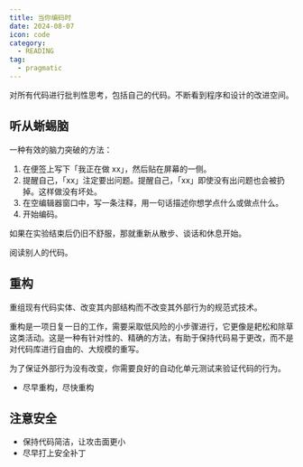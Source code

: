 ```yaml
---
title: 当你编码时
date: 2024-08-07
icon: code
category:
  - READING
tag:
  - pragmatic
---
```


对所有代码进行批判性思考，包括自己的代码。不断看到程序和设计的改进空间。

## 听从蜥蜴脑

一种有效的脑力突破的方法：

1. 在便签上写下「我正在做 xx」，然后贴在屏幕的一侧。
2. 提醒自己，「xx」注定要出问题。提醒自己，「xx」即使没有出问题也会被扔掉。这样做没有坏处。
3. 在空编辑器窗口中，写一条注释，用一句话描述你想学点什么或做点什么。
4. 开始编码。

如果在实验结束后仍旧不舒服，那就重新从散步、谈话和休息开始。

阅读别人的代码。

## 重构

重组现有代码实体、改变其内部结构而不改变其外部行为的规范式技术。

重构是一项日复一日的工作，需要采取低风险的小步骤进行，它更像是耙松和除草这类活动。这是一种有针对性的、精确的方法，有助于保持代码易于更改，而不是对代码库进行自由的、大规模的重写。

为了保证外部行为没有改变，你需要良好的自动化单元测试来验证代码的行为。

- 尽早重构，尽快重构

## 注意安全

- 保持代码简洁，让攻击面更小
- 尽早打上安全补丁
